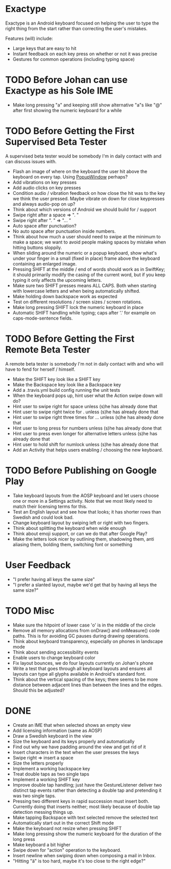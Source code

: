# Exactype

Exactype is an Android keyboard focused on helping the user to type the right thing from the start
rather than correcting the user's mistakes.

Features (will) include:
* Large keys that are easy to hit
* Instant feedback on each key press on whether or not it was precise
* Gestures for common operations (including typing space)

# TODO Before Johan can use Exactype as his Sole IME
* Make long pressing "a" and keeping still show alternative "a"s like "@" after first showing the
numeric keyboard for a while

# TODO Before Getting the First Supervised Beta Tester
A supervised beta tester would be somebody I'm in daily contact with and can discuss issues with.
* Flash an image of where on the keyboard the user hit above the keyboard on every tap. Using
[PopupWindow](http://developer.android.com/reference/android/widget/PopupWindow.html) perhaps?
* Add vibrations on key presses
* Add audio clicks on key presses
* Condition audio / vibration feedback on how close the hit was to the key we think the user
pressed. Maybe vibrate on down for close keypresses and always audio-pop on up?
* Think about which versions of Android we should build for / support
* Swipe right after a space => ". "
* Swipe right after ". " => "... "
* Auto space after punctuation?
* No auto space after punctuation inside numbers.
* Think about how much a user should need to swipe at the minimum to make a space; we want to avoid
people making spaces by mistake when hitting buttons sloppily.
* When sliding around the numeric or a popup keyboard, show what's under your finger in a small
(fixed in place) frame above the keyboard containing an enlarged image.
* Pressing SHIFT at the middle / end of words should work as in SwiftKey; it should primarily
modify the casing of the current word, but if you keep typing it only affects the upcoming letters.
* Make sure two SHIFT presses means ALL CAPS. Both when starting with lowercase letters and when
being automatically shifted.
* Make holding down backspace work as expected
* Test on different resolutions / screen sizes / screen rotations.
* Make long pressing SHIFT lock the numeric keyboard in place
* Automatic SHIFT handling while typing; caps after '.' for example on caps-mode-sentence fields.

# TODO Before Getting the First Remote Beta Tester
A remote beta tester is somebody I'm not in daily contact with and who will have to fend for herself
/ himself.
* Make the SHIFT key look like a SHIFT key
* Make the Backspace key look like a Backspace key
* Add a .travis.yml build config running the unit tests
* When the keyboard pops up, hint user what the Action swipe down will do?
* Hint user to swipe right for space unless (s)he has already done that
* Hint user to swipe right twice for . unless (s)he has already done that
* Hint user to swipe right three times for ... unless (s)he has already done that
* Hint user to long press for numbers unless (s)he has already done that
* Hint user to press even longer for alternative letters unless (s)he has already done that
* Hint user to hold shift for numlock unless (s)he has already done that
* Add an Activity that helps users enabling / choosing the new keyboard.

# TODO Before Publishing on Google Play
* Take keyboard layouts from the AOSP keyboard and let users choose one or more in a Settings
activity. Note that we most likely need to match their licensing terms for this.
* Test an English layout and see how that looks; it has shorter rows than Swedish and could look
bad.
* Change keyboard layout by swiping left or right with two fingers.
* Think about splitting the keyboard when wide enough
* Think about emoji support, or can we do that after Google Play?
* Make the letters look nicer by outlining them, shadowing them, anti aliasing them, bolding them,
switching font or something

# User Feedback
* "I prefer having all keys the same size"
* "I prefer a slanted layout, maybe we'd get that by having all keys the same size?"

# TODO Misc
* Make sure the hitpoint of lower case 'o' is in the middle of the circle
* Remove all memory allocations from onDraw() and onMeasure() code paths. This is for avoiding GC
pauses during drawing operations.
* Think about keyboard transparency, especially on phones in landscape mode
* Think about sending accessibility events
* Enable users to change keyboard color
* Fix layout bounces, we do four layouts currently on Johan's phone
* Write a test that goes through all keyboard layouts and ensures all layouts can type all glyphs
available in Android's standard font.
* Think about the vertical spacing of the keys; there seems to be more distance between adjacent
lines than between the lines and the edges. Should this be adjusted?

# DONE
* Create an IME that when selected shows an empty view
* Add licensing information (same as AOSP)
* Draw a Swedish keyboard in the view
* Size the keyboard and its keys properly and automatically
* Find out why we have padding around the view and get rid of it
* Insert characters in the text when the user presses the keys
* Swipe right => insert a space
* Size the letters properly
* Implement a working backspace key
* Treat double taps as two single taps
* Implement a working SHIFT key
* Improve double tap handling; just have the GestureListener deliver two distinct tap events rather
than detecting a double tap and pretending it was two single taps.
* Pressing two different keys in rapid succession must insert both. Currently doing that inserts
neither; most likely because of double tap detection messing things up.
* Make tapping Backspace with text selected remove the selected text
* Automatically start out in the correct Shift mode
* Make the keyboard not resize when pressing SHIFT
* Make long pressing show the numeric keyboard for the duration of the long press
* Make keyboard a bit higher
* Swipe down for "action" operation to the keyboard.
* Insert newline when swiping down when composing a mail in Inbox.
* "Hitting "ä" is too hard, maybe it's too close to the right edge?"
